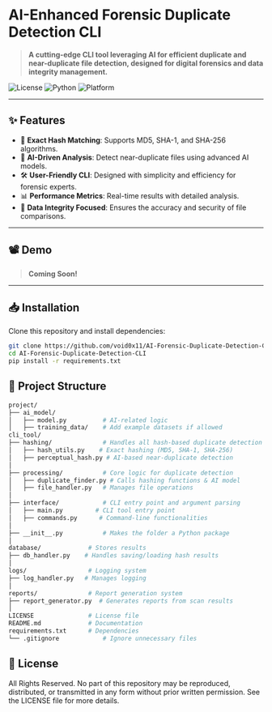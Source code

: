 # **AI-Enhanced Forensic Duplicate Detection CLI**

> **A cutting-edge CLI tool leveraging AI for efficient duplicate and near-duplicate file detection, designed for digital forensics and data integrity management.**

![License](https://img.shields.io/badge/License-All%20Rights%20Reserved-red) 
![Python](https://img.shields.io/badge/Python-3.9%2B-blue) 
![Platform](https://img.shields.io/badge/Platform-Cross--Platform-green)

---

## **✨ Features**
- 🚀 **Exact Hash Matching**: Supports MD5, SHA-1, and SHA-256 algorithms.
- 🤖 **AI-Driven Analysis**: Detect near-duplicate files using advanced AI models.
- 🛠 **User-Friendly CLI**: Designed with simplicity and efficiency for forensic experts.
- 📊 **Performance Metrics**: Real-time results with detailed analysis.
- 🔐 **Data Integrity Focused**: Ensures the accuracy and security of file comparisons.

---

## **📽 Demo**

> **Coming Soon!**

---

## **📥 Installation**

Clone this repository and install dependencies:

```bash
git clone https://github.com/void0x11/AI-Forensic-Duplicate-Detection-CLI
cd AI-Forensic-Duplicate-Detection-CLI
pip install -r requirements.txt
```

## 📂 Project Structure
```bash
project/
├── ai_model/
│   ├── model.py          # AI-related logic
│   ├── training_data/    # Add example datasets if allowed
cli_tool/
├── hashing/              # Handles all hash-based duplicate detection
│   ├── hash_utils.py    # Exact hashing (MD5, SHA-1, SHA-256)
│   ├── perceptual_hash.py # AI-based near-duplicate detection
│
├── processing/           # Core logic for duplicate detection
│   ├── duplicate_finder.py # Calls hashing functions & AI model
│   ├── file_handler.py   # Manages file operations
│
├── interface/            # CLI entry point and argument parsing
│   ├── main.py         # CLI tool entry point
│   ├── commands.py      # Command-line functionalities
│
├── __init__.py           # Makes the folder a Python package
│
database/             # Stores results
├── db_handler.py    # Handles saving/loading hash results
│
logs/                 # Logging system
├── log_handler.py   # Manages logging
│
reports/              # Report generation system
├── report_generator.py  # Generates reports from scan results
│
LICENSE               # License file
README.md             # Documentation
requirements.txt      # Dependencies
└── .gitignore            # Ignore unnecessary files
```

## 📜 License
All Rights Reserved.
No part of this repository may be reproduced, distributed, or transmitted in any form without prior written permission. See the LICENSE file for more details.
